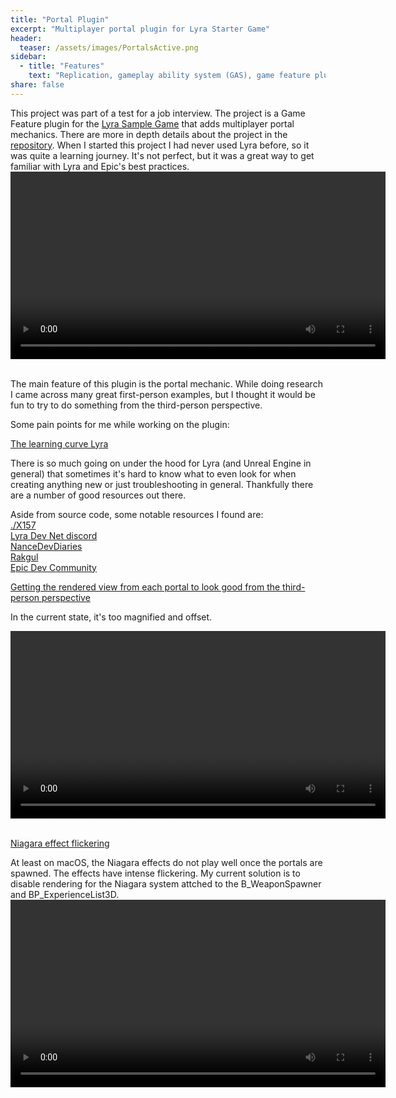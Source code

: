 ```yaml
---
title: "Portal Plugin"
excerpt: "Multiplayer portal plugin for Lyra Starter Game"
header:
  teaser: /assets/images/PortalsActive.png
sidebar:
  - title: "Features"
    text: "Replication, gameplay ability system (GAS), game feature plugin, third-person"
share: false
---
```


This project was part of a test for a job interview. The project is a Game Feature plugin for the [Lyra Sample Game](https://dev.epicgames.com/documentation/en-us/unreal-engine/lyra-sample-game-in-unreal-engine) that adds
multiplayer portal mechanics. There are more in depth details about the project in the [repository](https://github.com/kurtw/PortalGame).
When I started this project I had never used Lyra before, so it was quite a learning journey.
It's not perfect, but it was a great way to get familiar with Lyra and Epic's best practices.
<video style="display:block; margin: auto;" width="600" controls autoplay loop>
    <source src="/assets/images/PortalMomentum.mp4" type="video/mp4">
</video><br>

The main feature of this plugin is the portal mechanic. While doing research I came across many
great first-person examples, but I thought it would be fun to try to do something from the third-person
perspective.

Some pain points for me while working on the plugin:

<u>The learning curve Lyra</u>

There is so much going on under the hood for Lyra (and Unreal Engine in general) that sometimes it's hard to know what to even look for when creating anything new or just troubleshooting in general. Thankfully there are a number of good resources out there.

Aside from source code, some notable resources I found are:\
[./X157](https://x157.github.io)\
[Lyra Dev Net discord](https://discord.gg/323cxWbx)\
[NanceDevDiaries](https://www.youtube.com/@nancedevdiaries)\
[Rakgul](https://www.youtube.com/@Rukgul)\
[Epic Dev Community](https://dev.epicgames.com/community/)

<u>Getting the rendered view from each portal to look good from the third-person perspective</u>

In the current state, it's too magnified and offset.

<video style="display:block; margin: auto;" width="600" controls>
    <!-- <source src="https://github.com/kurtw/kurtw.github.io/raw/main/assets/images/PortalView_current.mov" type="video/mp4">
</video><br> -->
    <source src="/assets/images/PortalView_current.mp4" type="video/mp4">
</video><br>

<u>Niagara effect flickering</u>

At least on macOS, the Niagara effects do not play well once the portals are spawned. The effects have intense
flickering. My current solution is to disable rendering for the Niagara system attched to the B_WeaponSpawner
and BP_ExperienceList3D.
<video style="display:block; margin: auto;" width="600" controls>
    <!-- <source src="https://github.com/kurtw/kurtw.github.io/raw/main/assets/images/NiagaraFlicker.mov" type="video/mp4">
</video><br> -->
    <source src="/assets/images/NiagaraFlicker.mp4" type="video/mp4">
</video><br>